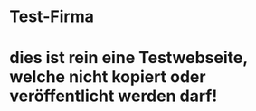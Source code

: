 # Test-Firma

# dies ist rein eine Testwebseite, welche nicht kopiert oder veröffentlicht werden darf!
